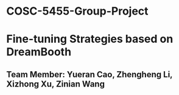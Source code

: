 # COSC-5455-Group-Project

# Fine-tuning Strategies based on DreamBooth

## Team Member: Yueran Cao, Zhengheng Li, Xizhong Xu, Zinian Wang
